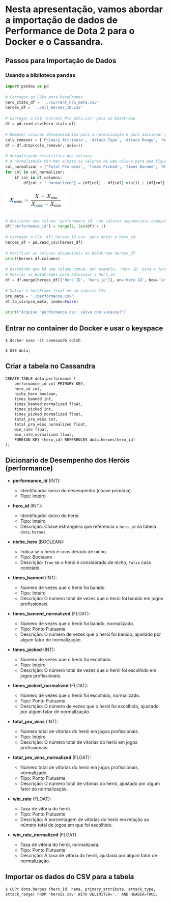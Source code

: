 # Nesta apresentação, vamos abordar a importação de dados de Performance de Dota 2 para o Docker e o Cassandra.

## Passos para Importação de Dados

### Usando a biblioteca pandas
```python
import pandas as pd

# Carregar os CSVs para DataFrames
hero_stats_df = '../Current_Pro_meta.csv'
heroes_df = '../All_Heroes_ID.csv'

# Carregar o CSV 'Current_Pro_meta.csv' para um DataFrame
df = pd.read_csv(hero_stats_df)

# Remover colunas desnecessárias para a normalização e para adicionar performance_id e hero_id
cols_remover = ['Primary Attribute', 'Attack Type', 'Attack Range', 'Name', 'Roles']
df = df.drop(cols_remover, axis=1)

# Normalização estatística das colunas
# A normalização Min-Max ajusta os valores de uma coluna para que fiquem em uma escala entre 0 e 1.
col_normalizar = ['Total Pro wins', 'Times Picked', 'Times Banned', 'Win Rate']
for col in col_normalizar:
    if col in df.columns:
        df[col + ' normalized'] = (df[col] - df[col].min()) / (df[col].max() - df[col].min())


```
![Gráfico de Performance dos Heróis](formula_normalizacao.png)


```python
# Adicionar uma coluna 'performance_id' com valores sequenciais começando em 1
df['performance_id'] = range(1, len(df) + 1)

# Carregar o CSV 'All_Heroes_ID.csv' para obter o hero_id
heroes_df = pd.read_csv(heroes_df)

# Verificar as colunas disponíveis no DataFrame heroes_df
print(heroes_df.columns)

# Assumindo que há uma coluna comum, por exemplo, 'Hero ID' para a junção
# Mesclar os DataFrames para adicionar o hero_id
df = df.merge(heroes_df[['Hero ID', 'hero_id']], on='Hero ID', how='left')

# Salvar o DataFrame final em um arquivo CSV
pro_meta = './performance.csv'
df.to_csv(pro_meta, index=False)

print("Arquivo 'performance.csv' salvo com sucesso!")

```


## Entrar no container do Docker e usar o keyspace

```
$ docker exec -it conexaodb cqlsh

$ USE dota;

```

## Criar a tabela no Cassandra
``` 
CREATE TABLE dota.performance (
    performance_id int PRIMARY KEY,
    hero_id int,
    niche_hero boolean,
    times_banned int,
    times_banned_normalized float,
    times_picked int,
    times_picked_normalized float,
    total_pro_wins int,
    total_pro_wins_normalized float,
    win_rate float,
    win_rate_normalized float,
    FOREIGN KEY (hero_id) REFERENCES dota.heroes(hero_id)
);

 ```
## Dicionario de Desempenho dos Heróis (performance)

- **performance_id** (INT):
  - Identificador único do desempenho (chave primária).
  - Tipo: Inteiro

- **hero_id** (INT):
  - Identificador único do herói.
  - Tipo: Inteiro
  - Descrição: Chave estrangeira que referencia o `hero_id` na tabela `dota.heroes`.

- **niche_hero** (BOOLEAN):
  - Indica se o herói é considerado de nicho.
  - Tipo: Booleano
  - Descrição: `True` se o herói é considerado de nicho, `False` caso contrário.

- **times_banned** (INT):
  - Número de vezes que o herói foi banido.
  - Tipo: Inteiro
  - Descrição: O número total de vezes que o herói foi banido em jogos profissionais.

- **times_banned_normalized** (FLOAT):
  - Número de vezes que o herói foi banido, normalizado.
  - Tipo: Ponto Flutuante
  - Descrição: O número de vezes que o herói foi banido, ajustado por algum fator de normalização.

- **times_picked** (INT):
  - Número de vezes que o herói foi escolhido.
  - Tipo: Inteiro
  - Descrição: O número total de vezes que o herói foi escolhido em jogos profissionais.

- **times_picked_normalized** (FLOAT):
  - Número de vezes que o herói foi escolhido, normalizado.
  - Tipo: Ponto Flutuante
  - Descrição: O número de vezes que o herói foi escolhido, ajustado por algum fator de normalização.

- **total_pro_wins** (INT):
  - Número total de vitórias do herói em jogos profissionais.
  - Tipo: Inteiro
  - Descrição: O número total de vitórias do herói em jogos profissionais.

- **total_pro_wins_normalized** (FLOAT):
  - Número total de vitórias do herói em jogos profissionais, normalizado.
  - Tipo: Ponto Flutuante
  - Descrição: O número total de vitórias do herói, ajustado por algum fator de normalização.

- **win_rate** (FLOAT):
  - Taxa de vitória do herói.
  - Tipo: Ponto Flutuante
  - Descrição: A porcentagem de vitórias do herói em relação ao número total de jogos em que foi escolhido.

- **win_rate_normalized** (FLOAT):
  - Taxa de vitória do herói, normalizada.
  - Tipo: Ponto Flutuante
  - Descrição: A taxa de vitória do herói, ajustada por algum fator de normalização.



## Importar os dados do CSV para a tabela

```
$ COPY dota.heroes (hero_id, name, primary_attribute, attack_type, attack_range) FROM 'herois.csv' WITH DELIMITER=',' AND HEADER=TRUE;

```
